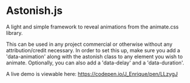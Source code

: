 # Astonish.js
A light and simple framework to reveal animations from the animate.css library.

This can be used in any project commercial or otherwise without any attribution/credit necessary.
In order to set this up, make sure you add a 'data-animation' along with the astonish class to any element you wish to animate. Optionally, you can also add a 'data-delay' and a 'data-duration'.

A live demo is viewable here: https://codepen.io/J_Enrique/pen/LLzygJ
